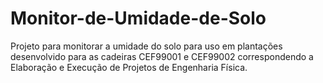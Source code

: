 # Monitor-de-Umidade-de-Solo
Projeto para monitorar a umidade do solo para uso em plantações desenvolvido para as cadeiras CEF99001 e CEF99002 correspondendo a Elaboração e Execução de Projetos de Engenharia Física.